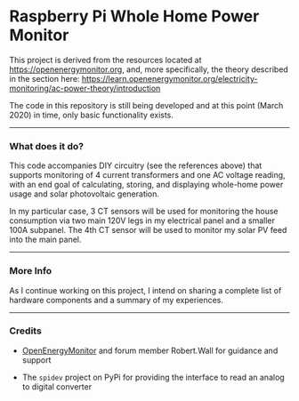 # Raspberry Pi Whole Home Power Monitor


This project is derived from the resources located at https://openenergymonitor.org, and, more specifically, the theory described in the section here:
https://learn.openenergymonitor.org/electricity-monitoring/ac-power-theory/introduction

The code in this repository is still being developed and at this point (March 2020) in time, only basic functionality exists.

---

### What does it do?

This code accompanies DIY circuitry (see the references above) that supports monitoring of 4 current transformers and one AC voltage reading, with an end goal of calculating, storing, and displaying whole-home power usage and solar photovoltaic generation.

In my particular case, 3 CT sensors will be used for monitoring the house consumption via two main 120V legs in my electrical panel and a smaller 100A subpanel.  The 4th CT sensor will be used to monitor my solar PV feed into the main panel.

---

### More Info

As I continue working on this project, I intend on sharing a complete list of hardware components and a summary of my experiences.


---

### Credits

* [OpenEnergyMonitor](https://openenergymonitor.org) and forum member Robert.Wall for guidance and support

* The `spidev` project on PyPi for providing the interface to read an analog to digital converter
